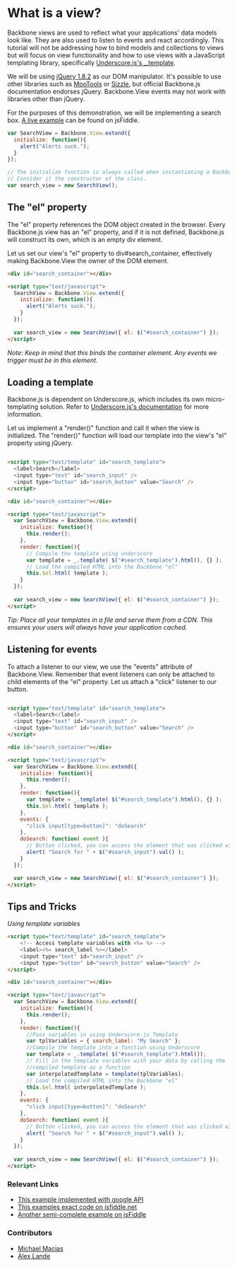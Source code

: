 # What is a view?

Backbone views are used to reflect what your applications' data models look like. They are also used to listen to events and react accordingly. This tutorial will not be addressing how to bind models and collections to views but will focus on view functionality and how to use views with a JavaScript templating library, specifically [Underscore.js's _.template](http://underscorejs.org/#template).

We will be using [jQuery 1.8.2](http://jquery.com/) as our DOM manipulator. It's possible to use other libraries such as [MooTools](http://mootools.net/) or [Sizzle](http://sizzlejs.com/), but official Backbone.js documentation endorses jQuery. Backbone.View events may not work with libraries other than jQuery.

For the purposes of this demonstration, we will be implementing a search box. [A live example](http://jsfiddle.net/tBS4X/1/) can be found on jsFiddle.

```js
var SearchView = Backbone.View.extend({
  initialize: function(){
    alert("Alerts suck.");
  }
});

// The initialize function is always called when instantiating a Backbone View.
// Consider it the constructor of the class.
var search_view = new SearchView();
```

## The "el" property

The "el" property references the DOM object created in the browser. Every Backbone.js view has an "el" property, and if it is not defined, Backbone.js will construct its own, which is an empty div element.

Let us set our view's "el" property to div#search_container, effectively making Backbone.View the owner of the DOM element.

```html
<div id="search_container"></div>

<script type="text/javascript">
  SearchView = Backbone.View.extend({
    initialize: function(){
      alert("Alerts suck.");
    }
  });
  
  var search_view = new SearchView({ el: $("#search_container") });
</script>
```

_Note: Keep in mind that this binds the container element. Any events we trigger must be in this element._

## Loading a template

Backbone.js is dependent on Underscore.js, which includes its own micro-templating solution. Refer to [Underscore.js's documentation](http://underscorejs.org/) for more information.

Let us implement a "render()" function and call it when the view is initialized. The "render()" function will load our template into the view's "el" property using jQuery.

```html

<script type="text/template" id="search_template">
  <label>Search</label>
  <input type="text" id="search_input" />
  <input type="button" id="search_button" value="Search" />
</script>

<div id="search_container"></div>

<script type="text/javascript">
  var SearchView = Backbone.View.extend({
    initialize: function(){
      this.render();
    },
    render: function(){
      // Compile the template using underscore
      var template = _.template( $("#search_template").html(), {} );
      // Load the compiled HTML into the Backbone "el"
      this.$el.html( template );
    }
  });
  
  var search_view = new SearchView({ el: $("#search_container") });
</script>

```

_Tip: Place all your templates in a file and serve them from a CDN. This ensures your users will always have your application cached._

## Listening for events

To attach a listener to our view, we use the "events" attribute of Backbone.View. Remember that event listeners can only be attached to child elements of the "el" property. Let us attach a "click" listener to our button.

```html

<script type="text/template" id="search_template">
  <label>Search</label>
  <input type="text" id="search_input" />
  <input type="button" id="search_button" value="Search" />
</script>

<div id="search_container"></div>

<script type="text/javascript">
  var SearchView = Backbone.View.extend({
    initialize: function(){
      this.render();
    },
    render: function(){
      var template = _.template( $("#search_template").html(), {} );
      this.$el.html( template );
    },
    events: {
      "click input[type=button]": "doSearch"
    },
    doSearch: function( event ){
      // Button clicked, you can access the element that was clicked with event.currentTarget
      alert( "Search for " + $("#search_input").val() );
    }
  });

  var search_view = new SearchView({ el: $("#search_container") });
</script>

```


## Tips and Tricks

_Using template variables_

```html
<script type="text/template" id="search_template">
    <!-- Access template variables with <%= %> -->
    <label><%= search_label %></label>
    <input type="text" id="search_input" />
    <input type="button" id="search_button" value="Search" />
</script>

<div id="search_container"></div>

<script type="text/javascript">
  var SearchView = Backbone.View.extend({
    initialize: function(){
      this.render();
    },
    render: function(){
      //Pass variables in using Underscore.js Template
      var tplVariables = { search_label: "My Search" };
      //Compile the template into a function using Underscore
      var template = _.template( $("#search_template").html());
      // Fill in the template variables with your data by calling the
      //compiled template as a function
      var interpolatedTemplate = template(tplVariables);
      // Load the compiled HTML into the Backbone "el"
      this.$el.html( interpolatedTemplate );
    },
    events: {
      "click input[type=button]": "doSearch"  
    },
    doSearch: function( event ){
      // Button clicked, you can access the element that was clicked with event.currentTarget
      alert( "Search for " + $("#search_input").val() );
    }
  });
    
  var search_view = new SearchView({ el: $("#search_container") });
</script>

```

### Relevant Links

* [This example implemented with google API](http://thomasdavis.github.com/2011/02/05/backbone-views-and-templates.html)
* [This examples exact code on jsfiddle.net](http://jsfiddle.net/thomas/C9wew/4/)
* [Another semi-complete example on jsFiddle](http://jsfiddle.net/thomas/dKK9Y/6/)



### Contributors

* [Michael Macias](https://github.com/zaeleus)
* [Alex Lande](https://github.com/lawnday)